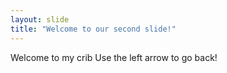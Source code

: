 ```yaml
---
layout: slide
title: "Welcome to our second slide!"
---
```

Welcome to my crib
Use the left arrow to go back!
